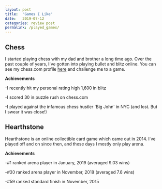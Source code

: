 ```yaml
---
layout: post
title:  "Games I Like"
date:   2019-07-12
categories: review post
permalink: /played_games/
---
```

## Chess
I started playing chess with my dad and brother a long time ago. Over the past couple of years, I've gotten into playing bullet and blitz online. You can see my chess.com profile <a href="https://www.chess.com/member/gymnastictoast">here</a> and challenge me to a game.

**Achievements**

-I recently hit my personal rating high 1,600 in blitz

-I scored 30 in puzzle rush on chess.com

-I played against the infamous chess hustler 'Big John' in NYC (and lost. But I swear it was close!)

## Hearthstone
Hearthstone is an online collectible card game which came out in 2014. I've played off and on since then, and these days I mostly only play arena.

**Achievements**

-\#1 ranked arena player in January, 2019 (averaged 9.03 wins)

-\#30 ranked arena player in November, 2018 (averaged 7.6 wins)

-\#59 ranked standard finish in November, 2015
